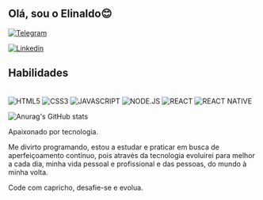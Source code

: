 ## Olá, sou o Elinaldo😊

[![Telegram](https://img.shields.io/badge/Instagram-E4405F?style=for-the-badge&logo=instagram&logoColor=white)](https://www.instagram.com/elinaldosc)

[![Linkedin](https://img.shields.io/badge/LinkedIn-0077B5?style=for-the-badge&logo=linkedin&logoColor=white)](https://www.linkedin.com/in/elinaldo-sc)

## Habilidades

<div style = 'display: inline-block' >
    <br/>
    <img align = 'center' alt = "HTML5" src = 'https://img.shields.io/badge/HTML5-E34F26?style=for-the-badge&logo=html5&logoColor=white'/>
    <img align = 'center' alt = "CSS3" src = 'https://img.shields.io/badge/CSS3-1572B6?style=for-the-badge&logo=css3&logoColor=white'/>
    <img align = 'center' alt = "JAVASCRIPT" src = 'https://img.shields.io/badge/JavaScript-F7DF1E?style=for-the-badge&logo=javascript&logoColor=black' />
    <img align = 'center' alt = "NODE.JS" src = 'https://img.shields.io/badge/Node.js-43853D?style=for-the-badge&logo=node.js&logoColor=white'/>
    <img align = 'center' alt = "REACT" src = 'https://img.shields.io/badge/React-20232A?style=for-the-badge&logo=react&logoColor=61DAFB'/>
    <img align = 'center' alt = "REACT NATIVE" src = 'https://img.shields.io/badge/React_Native-20232A?style=for-the-badge&logo=react&logoColor=61DAF'/>
</div><br/>

![Anurag's GitHub stats](https://github-readme-stats.vercel.app/api?username=Elinaldo1&show_icons=true&theme=dracula)

Apaixonado por tecnologia.

Me divirto programando, estou a estudar e praticar em busca de aperfeiçoamento contínuo, pois através da tecnologia evoluirei para melhor a cada dia, minha vida pessoal e profissional e das pessoas, do mundo à minha volta.

Code com capricho, desafie-se e evolua.
